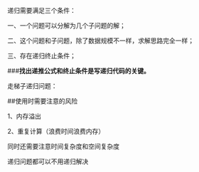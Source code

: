 递归需要满足三个条件：

一、一个问题可以分解为几个子问题的解；

二、这个问题和子问题，除了数据规模不一样，求解思路完全一样；

三、存在递归终止条件；

###**找出递推公式和终止条件是写递归代码的关键。**

走梯子递归问题：

##使用时需要注意的风险

1、内存溢出

2、重复计算（浪费时间浪费内存）

同时还需要注意时间复杂度和空间复杂度

递归问题都可以不用递归解决
